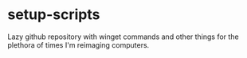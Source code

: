 # setup-scripts
Lazy github repository with winget commands and other things for the plethora of times I'm reimaging computers.
